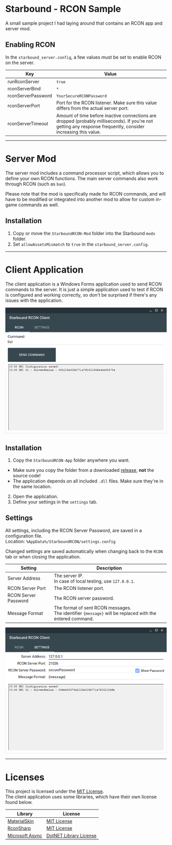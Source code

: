 # Starbound - RCON Sample

A small sample project I had laying around that contains an RCON app and server mod.

## Enabling RCON

In the `starbound_server.config`, a few values must be set to enable RCON on the server.

| Key | Value |
| --- | --- |
| runRconServer | `true` |
| rconServerBind | `*` |
| rconServerPassword | `YourSecureRCONPassword` |
| rconServerPort | Port for the RCON listener. Make sure this value differs from the actual server port. |
| rconServerTimeout | Amount of time before inactive connections are dropped (probably milliseconds). If you're not getting any response frequently, consider increasing this value. |

---

# Server Mod

The server mod includes a command processor script, which allows you to define your own RCON functions. The main server commands also work through RCON (such as `ban`).

Please note that the mod is specifically made for RCON commands, and will have to be modified or integrated into another mod to allow for custom in-game commands as well.

## Installation

1. Copy or move the `StarboundRCON-Mod` folder into the Starbound `mods` folder.
2. Set `allowAssetsMismatch` to `true` in the `starbound_server.config`.

---

# Client Application

The client application is a Windows Forms application used to send RCON commands to the server. It is just a simple application used to test if RCON is configured and working correctly, so don't be surprised if there's any issues with the application.

![](https://raw.githubusercontent.com/Silverfeelin/Starbound-RCONSample/master/StarboundRCON-App/overview.png)

## Installation

1. Copy the `StarboundRCON-App` folder anywhere you want.
  * Make sure you copy the folder from a downloaded [release](https://github.com/Silverfeelin/Starbound-RCONSample/releases), **not** the source code!
  * The application depends on all included `.dll` files. Make sure they're in the same location.
2. Open the application.
3. Define your settings in the `settings` tab.

## Settings

All settings, including the RCON Server Password, are saved in a configuration file.  
Location: `%AppData%/StarboundRCON/settings.config`

Changed settings are saved automatically when changing back to the `RCON` tab or when closing the application.

| Setting | Description |
| --- | --- |
| Server Address | The server IP.<br/>In case of local testing, use `127.0.0.1`. |
| RCON Server Port | The RCON listener port. |
| RCON Server Password | The RCON server password. |
| Message Format | The format of sent RCON messages.<br/>The identifier `{message}` will be replaced with the entered command. |

![](https://raw.githubusercontent.com/Silverfeelin/Starbound-RCONSample/master/StarboundRCON-App/overview-settings.png)

---

# Licenses

This project is licensed under the [MIT License](https://github.com/Silverfeelin/Starbound-RCONSample/blob/master/LICENSE).  
The client application uses some libraries, which have their own license found below.

| Library | License |
| ---     | ---     |
| [MaterialSkin](https://github.com/IgnaceMaes/MaterialSkin) | [MIT License](https://github.com/IgnaceMaes/MaterialSkin/blob/master/LICENSE) |
| [RconSharp](https://github.com/stefanodriussi/rconsharp) | [MIT License](https://github.com/stefanodriussi/rconsharp/blob/master/LICENSE) |
| [Microsoft Async](https://www.nuget.org/packages/Microsoft.Bcl.Async/) | [DotNET Library License](https://www.microsoft.com/net/dotnet_library_license.htm) |